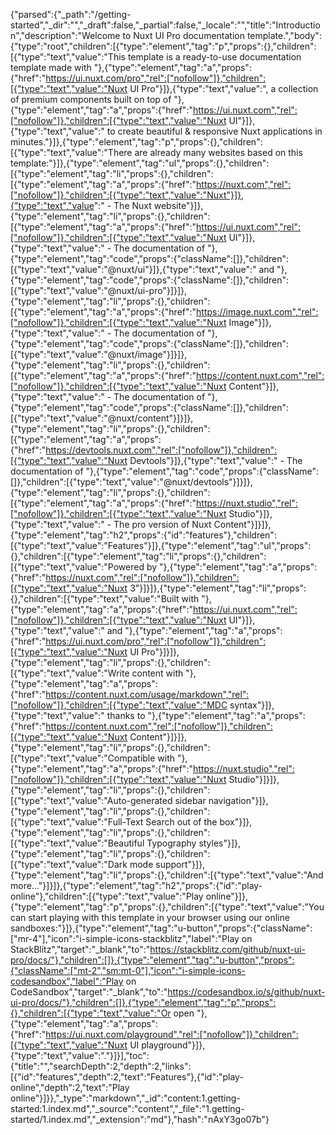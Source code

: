 {"parsed":{"_path":"/getting-started","_dir":"","_draft":false,"_partial":false,"_locale":"","title":"Introduction","description":"Welcome to Nuxt UI Pro documentation template.","body":{"type":"root","children":[{"type":"element","tag":"p","props":{},"children":[{"type":"text","value":"This template is a ready-to-use documentation template made with "},{"type":"element","tag":"a","props":{"href":"https://ui.nuxt.com/pro","rel":["nofollow"]},"children":[{"type":"text","value":"Nuxt UI Pro"}]},{"type":"text","value":", a collection of premium components built on top of "},{"type":"element","tag":"a","props":{"href":"https://ui.nuxt.com","rel":["nofollow"]},"children":[{"type":"text","value":"Nuxt UI"}]},{"type":"text","value":" to create beautiful & responsive Nuxt applications in minutes."}]},{"type":"element","tag":"p","props":{},"children":[{"type":"text","value":"There are already many websites based on this template:"}]},{"type":"element","tag":"ul","props":{},"children":[{"type":"element","tag":"li","props":{},"children":[{"type":"element","tag":"a","props":{"href":"https://nuxt.com","rel":["nofollow"]},"children":[{"type":"text","value":"Nuxt"}]},{"type":"text","value":" - The Nuxt website"}]},{"type":"element","tag":"li","props":{},"children":[{"type":"element","tag":"a","props":{"href":"https://ui.nuxt.com","rel":["nofollow"]},"children":[{"type":"text","value":"Nuxt UI"}]},{"type":"text","value":" - The documentation of "},{"type":"element","tag":"code","props":{"className":[]},"children":[{"type":"text","value":"@nuxt/ui"}]},{"type":"text","value":" and "},{"type":"element","tag":"code","props":{"className":[]},"children":[{"type":"text","value":"@nuxt/ui-pro"}]}]},{"type":"element","tag":"li","props":{},"children":[{"type":"element","tag":"a","props":{"href":"https://image.nuxt.com","rel":["nofollow"]},"children":[{"type":"text","value":"Nuxt Image"}]},{"type":"text","value":" - The documentation of "},{"type":"element","tag":"code","props":{"className":[]},"children":[{"type":"text","value":"@nuxt/image"}]}]},{"type":"element","tag":"li","props":{},"children":[{"type":"element","tag":"a","props":{"href":"https://content.nuxt.com","rel":["nofollow"]},"children":[{"type":"text","value":"Nuxt Content"}]},{"type":"text","value":" - The documentation of "},{"type":"element","tag":"code","props":{"className":[]},"children":[{"type":"text","value":"@nuxt/content"}]}]},{"type":"element","tag":"li","props":{},"children":[{"type":"element","tag":"a","props":{"href":"https://devtools.nuxt.com","rel":["nofollow"]},"children":[{"type":"text","value":"Nuxt Devtools"}]},{"type":"text","value":" - The documentation of "},{"type":"element","tag":"code","props":{"className":[]},"children":[{"type":"text","value":"@nuxt/devtools"}]}]},{"type":"element","tag":"li","props":{},"children":[{"type":"element","tag":"a","props":{"href":"https://nuxt.studio","rel":["nofollow"]},"children":[{"type":"text","value":"Nuxt Studio"}]},{"type":"text","value":" - The pro version of Nuxt Content"}]}]},{"type":"element","tag":"h2","props":{"id":"features"},"children":[{"type":"text","value":"Features"}]},{"type":"element","tag":"ul","props":{},"children":[{"type":"element","tag":"li","props":{},"children":[{"type":"text","value":"Powered by "},{"type":"element","tag":"a","props":{"href":"https://nuxt.com","rel":["nofollow"]},"children":[{"type":"text","value":"Nuxt 3"}]}]},{"type":"element","tag":"li","props":{},"children":[{"type":"text","value":"Built with "},{"type":"element","tag":"a","props":{"href":"https://ui.nuxt.com","rel":["nofollow"]},"children":[{"type":"text","value":"Nuxt UI"}]},{"type":"text","value":" and "},{"type":"element","tag":"a","props":{"href":"https://ui.nuxt.com/pro","rel":["nofollow"]},"children":[{"type":"text","value":"Nuxt UI Pro"}]}]},{"type":"element","tag":"li","props":{},"children":[{"type":"text","value":"Write content with "},{"type":"element","tag":"a","props":{"href":"https://content.nuxt.com/usage/markdown","rel":["nofollow"]},"children":[{"type":"text","value":"MDC syntax"}]},{"type":"text","value":" thanks to "},{"type":"element","tag":"a","props":{"href":"https://content.nuxt.com","rel":["nofollow"]},"children":[{"type":"text","value":"Nuxt Content"}]}]},{"type":"element","tag":"li","props":{},"children":[{"type":"text","value":"Compatible with "},{"type":"element","tag":"a","props":{"href":"https://nuxt.studio","rel":["nofollow"]},"children":[{"type":"text","value":"Nuxt Studio"}]}]},{"type":"element","tag":"li","props":{},"children":[{"type":"text","value":"Auto-generated sidebar navigation"}]},{"type":"element","tag":"li","props":{},"children":[{"type":"text","value":"Full-Text Search out of the box"}]},{"type":"element","tag":"li","props":{},"children":[{"type":"text","value":"Beautiful Typography styles"}]},{"type":"element","tag":"li","props":{},"children":[{"type":"text","value":"Dark mode support"}]},{"type":"element","tag":"li","props":{},"children":[{"type":"text","value":"And more..."}]}]},{"type":"element","tag":"h2","props":{"id":"play-online"},"children":[{"type":"text","value":"Play online"}]},{"type":"element","tag":"p","props":{},"children":[{"type":"text","value":"You can start playing with this template in your browser using our online sandboxes:"}]},{"type":"element","tag":"u-button","props":{"className":["mr-4"],"icon":"i-simple-icons-stackblitz","label":"Play on StackBlitz","target":"_blank","to":"https://stackblitz.com/github/nuxt-ui-pro/docs/"},"children":[]},{"type":"element","tag":"u-button","props":{"className":["mt-2","sm:mt-0"],"icon":"i-simple-icons-codesandbox","label":"Play on CodeSandbox","target":"_blank","to":"https://codesandbox.io/s/github/nuxt-ui-pro/docs/"},"children":[]},{"type":"element","tag":"p","props":{},"children":[{"type":"text","value":"Or open "},{"type":"element","tag":"a","props":{"href":"https://ui.nuxt.com/playground","rel":["nofollow"]},"children":[{"type":"text","value":"Nuxt UI playground"}]},{"type":"text","value":"."}]}],"toc":{"title":"","searchDepth":2,"depth":2,"links":[{"id":"features","depth":2,"text":"Features"},{"id":"play-online","depth":2,"text":"Play online"}]}},"_type":"markdown","_id":"content:1.getting-started:1.index.md","_source":"content","_file":"1.getting-started/1.index.md","_extension":"md"},"hash":"nAxY3go07b"}